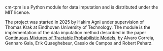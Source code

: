 cm-tpm is a Python module for data imputation and is distributed under the MIT licence.

The project was started in 2025 by Hakim Agni under supervision of Thomas Krak at Eindhoven University of Technology. The module is the implementation of the data imputation method described in the paper [Continuous Mixtures of Tractable Probabilistic Models](https://arxiv.org/abs/2209.10584), by Alvaro Correia, Gennaro Gala, Erik Quaeghebeur, Cassio de Campos and Robert Peharz.